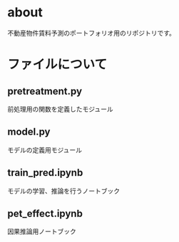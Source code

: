 # about  
不動産物件賃料予測のポートフォリオ用のリポジトリです。  

# ファイルについて  
## pretreatment.py  
前処理用の関数を定義したモジュール  
## model.py  
モデルの定義用モジュール  
## train_pred.ipynb  
モデルの学習、推論を行うノートブック  
## pet_effect.ipynb  
因果推論用ノートブック  
